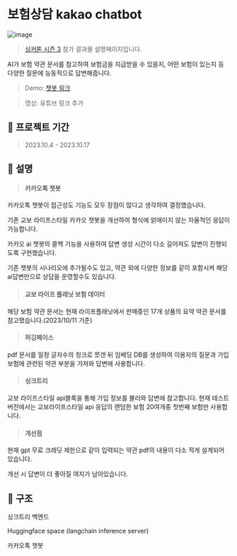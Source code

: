 # 보험상담 kakao chatbot

![image](https://github.com/ldh-Hoon/SyncTree_kakao_chatbot/assets/139981434/48d14936-79bc-4cbc-9deb-253837d7ba3d)

> [싱커톤 시즌 3](https://www.synctree101.com/syncathon/main) 참가 결과물 설명페이지입니다.

AI가 보험 약관 문서를 참고하여 보험금을 지급받을 수 있을지, 어떤 보험이 있는지 등 다양한 질문에 능동적으로 답변해줍니다.

> Demo:
[챗봇 링크](http://pf.kakao.com/_xoxmZCG/chat)

> 영상: 유튜브 링크 추가

## 📆 프로젝트 기간 

> 2023.10.4 - 2023.10.17


## 🔎 설명

> #### 카카오톡 챗봇

카카오톡 챗봇이 접근성도 기능도 모두 장점이 많다고 생각하여 결정했습니다.

기존 교보 라이프스타일 카카오 챗봇을 개선하여 형식에 얽매이지 않는 자율적인 응답이 가능합니다.

카카오 ai 챗봇의 콜백 기능을 사용하여 답변 생성 시간이 다소 길어져도 답변이 진행되도록 구현했습니다.

기존 챗봇의 시나리오에 추가될수도 있고, 약관 외에 다양한 정보를 같이 포함시켜 해당 ai답변만으로 상담을 운영할수도 있습니다.


> #### 교보 라이프 플래닛 보험 데이터

해당 보험 약관 문서는 현재 라이프플래닛에서 판매중인 17개 상품의 요약 약관 문서를 참고했습니다.(2023/10/11 기준)

> #### 허깅페이스

pdf 문서를 일정 글자수의 청크로 쪼갠 뒤 임베딩 DB를 생성하여 이용자의 질문과 가입 보험에  관련된 약관 부분을 가져와 답변에 사용합니다. 

> #### 싱크트리

교보 라이프스타일 api블록을 통해 가입 정보를 불러와 답변에 참고합니다.
현재 테스트 버전에서는 교보라이프스타일 api 응답의 랜덤한 보험 20여개중 첫번째 보험만 사용합니다.

> #### 개선점

현재 gpt 무료 크레딧 제한으로 같이 입력되는 약관 pdf의 내용이 다소 적게 설계되어 있습니다. 

개선 시 답변이 더 좋아질 여지가 남아있습니다.

## 🔨 구조
싱크트리 백엔드

Huggingface space (langchain inference server)

카카오톡 챗봇
